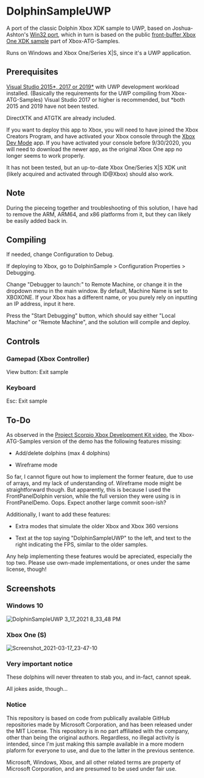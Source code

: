 # DolphinSampleUWP

A port of the classic Dolphin Xbox XDK sample to UWP, based on Joshua-Ashton's [Win32 port](https://github.com/Joshua-Ashton/Dolphins), which in turn is based on the public [front-buffer Xbox One XDK sample](https://github.com/microsoft/Xbox-ATG-Samples/tree/master/XDKSamples/System/FrontPanelDolphin) part of Xbox-ATG-Samples.

Runs on Windows and Xbox One/Series X|S, since it's a UWP application.

## Prerequisites

[Visual Studio 2015*, 2017 or 2019*](https://visualstudio.microsoft.com/vs/older-downloads/) with UWP development workload installed. (Basically the requirements for the UWP compiling from Xbox-ATG-Samples)
Visual Studio 2017 or higher is recommended, but *both 2015 and 2019 have not been tested.

DirectXTK and ATGTK are already included.

If you want to deploy this app to Xbox, you will need to have joined the Xbox Creators Program, and have activated your Xbox console through the [Xbox Dev Mode](https://www.microsoft.com/en-us/p/xbox-dev-mode/9nljhzjrn0f4) app. If you have activated your console before 9/30/2020, you will need to download the newer app, as the original Xbox One app no longer seems to work properly.

It has not been tested, but an up-to-date Xbox One/Series X|S XDK unit (likely acquired and activated through ID@Xbox) should also work.

## Note

During the pieceing together and troubleshooting of this solution, I have had to remove the ARM, ARM64, and x86 platforms from it, but they can likely be easily added back in.

## Compiling

If needed, change Configuration to Debug. 

If deploying to Xbox, go to DolphinSample > Configuration Properties > Debugging.

Change "Debugger to launch:" to Remote Machine, or change it in the dropdown menu in the main window. By default, Machine Name is set to XBOXONE. If your Xbox has a different name, or you purely rely on inputting an IP address, input it here.

Press the "Start Debugging" button, which should say either "Local Machine" or "Remote Machine", and the solution will compile and deploy.

## Controls

### Gamepad (Xbox Controller)

View button: Exit sample

### Keyboard

Esc: Exit sample

## To-Do

As observed in the [Project Scorpio Xbox Development Kit video](https://www.youtube.com/watch?v=KfARlsRtdPY&t=268s), the Xbox-ATG-Samples version of the demo has the following features missing:

* Add/delete dolphins (max 4 dolphins)

* Wireframe mode

So far, I cannot figure out how to implement the former feature, due to use of arrays, and my lack of understanding of. Wireframe mode might be straightforward though. But apparently, this is because I used the FrontPanelDolphin version, while the full version they were using is in FrontPanelDemo. Oops. Expect another large commit soon-ish? 

Additionally, I want to add these features:

* Extra modes that simulate the older Xbox and Xbox 360 versions

* Text at the top saying "DolphinSampleUWP" to the left, and text to the right indicating the FPS, similar to the older samples.

Any help implementing these features would be apreciated, especially the top two. Please use own-made implementations, or ones under the same license, though!

## Screenshots

### Windows 10
![DolphinSampleUWP 3_17_2021 8_33_48 PM](https://user-images.githubusercontent.com/22670693/111577101-adb74e80-877f-11eb-8f0a-ebac4c20c9f6.png)

### Xbox One (S)
![Screenshot_2021-03-17_23-47-10](https://user-images.githubusercontent.com/22670693/111577205-d93a3900-877f-11eb-8f63-c5fd10e9a712.png)

### Very important notice

These dolphins will never threaten to stab you, and in-fact, cannot speak.

All jokes aside, though...

### Notice

This repository is based on code from publically available GitHub repositories made by Microsoft Corporation, and has been released under the MIT License. This repository is in no part affiliated with the company, other than being the original authors. Regardless, no illegal activity is intended, since I'm just making this sample available in a more modern plaform for everyone to use, and due to the latter in the previous sentence.

Microsoft, Windows, Xbox, and all other related terms are property of Microsoft Corporation, and are presumed to be used under fair use. 
